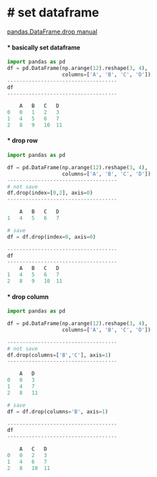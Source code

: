 # &#35; set dataframe
[pandas.DataFrame.drop manual](https://pandas.pydata.org/pandas-docs/stable/reference/api/pandas.DataFrame.drop.html)

#### &#42; basically set dataframe
```python
import pandas as pd
df = pd.DataFrame(np.arange(12).reshape(3, 4),
                  columns=['A', 'B', 'C', 'D'])
------------------------------------
df
------------------------------------

	A	B	C	D
0	0	1	2	3
1	4	5	6	7
2	8	9	10	11
```

#### &#42; drop row
```python
import pandas as pd

df = pd.DataFrame(np.arange(12).reshape(3, 4),
                  columns=['A', 'B', 'C', 'D'])
------------------------------------
# not save
df.drop(index=[0,2], axis=0)
------------------------------------

	A	B	C	D
1	4	5	6	7

# save
df = df.drop(index=0, axis=0)

------------------------------------
df
------------------------------------
	A	B	C	D
1	4	5	6	7
2	8	9	10	11
```

#### &#42; drop column
```python
import pandas as pd

df = pd.DataFrame(np.arange(12).reshape(3, 4),
                  columns=['A', 'B', 'C', 'D'])

------------------------------------
# not save
df.drop(columns=['B','C'], axis=1)
------------------------------------

	A	D
0	0	3
1	4	7
2	8	11

# save
df = df.drop(columns='B', axis=1)

------------------------------------
df
------------------------------------

	A	C	D
0	0	2	3
1	4	6	7
2	8	10	11
```
